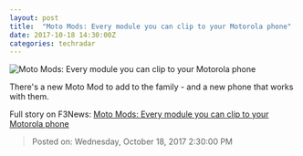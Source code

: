 ```yaml
---
layout: post
title:  "Moto Mods: Every module you can clip to your Motorola phone"
date: 2017-10-18 14:30:00Z
categories: techradar
---
```


![Moto Mods: Every module you can clip to your Motorola phone](http://cdn.mos.cms.futurecdn.net/9204c5cb2f163fb39f421aa3f47eff3e-1200-80.jpg)

There's a new Moto Mod to add to the family - and a new phone that works with them.


Full story on F3News: [Moto Mods: Every module you can clip to your Motorola phone](http://www.f3nws.com/n/3rnrFE)

> Posted on: Wednesday, October 18, 2017 2:30:00 PM
